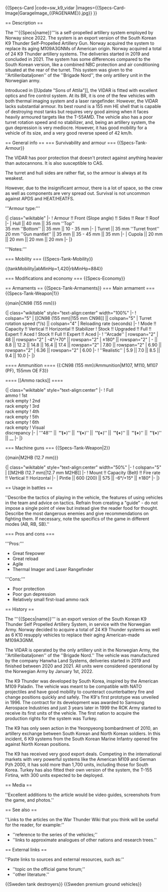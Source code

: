 {{Specs-Card
|code=sw_k9_vidar
|images={{Specs-Card-Image|GarageImage_{{PAGENAME}}.jpg}}
}}

== Description ==
<!-- ''In the description, the first part should be about the history of the creation and combat usage of the vehicle, as well as its key features. In the second part, tell the reader about the ground vehicle in the game. Insert a screenshot of the vehicle, so that if the novice player does not remember the vehicle by name, he will immediately understand what kind of vehicle the article is talking about.'' -->
The '''{{Specs|name}}'''is a self-propelled artillery system employed by Norway since 2022. The system is an export version of the South Korean K9 Thunder Self-Propelled Artillery Gun. Norway acquired the system to replace its aging M109A3GNMs of American origin. Norway acquired a total of 24 K9 Thunder artillery systems. The deliveries started in 2019 and concluded in 2021. The system has some differences compared to the South Korean version, like a combined NBC protection and air conditioning situated at the rear of the turret. This system was given to the ''Artilleribataljonen'' of the ''Brigade Nord'', the only artillery unit in the Norwegian army.

Introduced in [[Update "Sons of Attila"]], the VIDAR is fitted with excellent optics and fire control system. At its BR, it is one of the few vehicles with both thermal imaging system and a laser rangefinder. However, the VIDAR lacks substantial armour. Its best round is a 155 mm HE shell that is capable of destroying most tanks but requires very good aiming when it faces heavily armoured targets like the T-55AMD. The vehicle also has a poor turret rotation speed and no stabilizer, and, being an artillery system, the gun depression is very mediocre. However, it has good mobility for a vehicle of its size, and a very good reverse speed of 42 km/h.

== General info ==
=== Survivability and armour ===
{{Specs-Tank-Armour}}
<!-- ''Describe armour protection. Note the most well protected and key weak areas. Appreciate the layout of modules as well as the number and location of crew members. Is the level of armour protection sufficient, is the placement of modules helpful for survival in combat? If necessary use a visual template to indicate the most secure and weak zones of the armour.'' -->
The VIDAR has poor protection that doesn't protect against anything heavier than autocannons. It is also susceptible to CAS.

The turret and hull sides are rather flat, so the armour is always at its weakest.

However, due to the insignificant armour, there is a lot of space, so the crew as well as components are very spread out. Survival is not uncommon against APDS and HEAT/HEATFS.

'''Armour type:''' <!-- The types of armour present on the vehicle and their general locations -->
<!-- Example: * Rolled homogeneous armour (Front, Side, Rear, Hull roof)
* Cast homogeneous armour (Turret, Transmission area) -->

{| class="wikitable"
|-
! Armour !! Front (Slope angle) !! Sides !! Rear !! Roof
|-
| Hull || 40 mm || 35 mm ''Top'' <br> 35 mm ''Bottom'' || 35 mm || 10 - 35 mm
|-
| Turret || 35 mm ''Turret front'' <br>20 mm ''Gun mantlet'' || 35 mm || 35 - 45 mm || 35 mm
|-
| Cupola || 20 mm || 20 mm || 20 mm || 20 mm
|-
|}

'''Notes:''' <!-- Any additional notes which the user needs to be aware of -->
<!-- Example: * Suspension wheels are 20 mm thick, tracks are 30 mm thick, and torsion bars are 60 mm thick. -->

=== Mobility ===
{{Specs-Tank-Mobility}}
<!-- ''Write about the mobility of the ground vehicle. Estimate the specific power and manoeuvrability, as well as the maximum speed forwards and backwards.'' -->

{{tankMobility|abMinHp=1,420|rbMinHp=884}}

=== Modifications and economy ===
{{Specs-Economy}}

== Armaments ==
{{Specs-Tank-Armaments}}
=== Main armament ===
{{Specs-Tank-Weapon|1}}
<!-- ''Give the reader information about the characteristics of the main gun. Assess its effectiveness in a battle based on the reloading speed, ballistics and the power of shells. Do not forget about the flexibility of the fire, that is how quickly the cannon can be aimed at the target, open fire on it and aim at another enemy. Add a link to the main article on the gun: <code><nowiki>{{main|Name of the weapon}}</nowiki></code>. Describe in general terms the ammunition available for the main gun. Give advice on how to use them and how to fill the ammunition storage.'' -->
{{main|CN98 (155 mm)}}

{| class="wikitable" style="text-align:center" width="100%"
|-
! colspan="5" | [[CN98 (155 mm)|155 mm CN98]] || colspan="5" | Turret rotation speed (°/s) || colspan="4" | Reloading rate (seconds)
|-
! Mode !! Capacity !! Vertical !! Horizontal !! Stabilizer
! Stock !! Upgraded !! Full !! Expert !! Aced
! Stock !! Full !! Expert !! Aced
|-
! ''Arcade''
| rowspan="2" | 48 || rowspan="2" | -4°/+70° || rowspan="2" | ±180° || rowspan="2" | - || 8.8 || 12.2 || 14.8 || 16.4 || 17.4 || rowspan="2" | 7.80 || rowspan="2" | 6.90 || rowspan="2" | 6.36 || rowspan="2" | 6.00
|-
! ''Realistic''
| 5.9 || 7.0 || 8.5 || 9.4 || 10.0
|-
|}

==== Ammunition ====
{{:CN98 (155 mm)/Ammunition|M107, M110, M107 (PF), 155mm OE F3}}

==== [[Ammo racks]] ====
<!-- [[File:Ammoracks_{{PAGENAME}}.png|right|thumb|x250px|[[Ammo racks]] of the {{PAGENAME}}]] -->
<!-- '''Last updated:''' -->
{| class="wikitable" style="text-align:center"
|-
! Full<br>ammo
! 1st<br>rack empty
! 2nd<br>rack empty
! 3rd<br>rack empty
! 4th<br>rack empty
! 5th<br>rack empty
! 6th<br>rack empty
! Visual<br>discrepancy
|-
| '''48''' || __&nbsp;''(+__)'' || __&nbsp;''(+__)'' || __&nbsp;''(+__)'' || __&nbsp;''(+__)'' || __&nbsp;''(+__)'' || __&nbsp;''(+__)'' || __
|-
|}

=== Machine guns ===
{{Specs-Tank-Weapon|2}}
<!-- ''Offensive and anti-aircraft machine guns not only allow you to fight some aircraft but also are effective against lightly armoured vehicles. Evaluate machine guns and give recommendations on its use.'' -->
{{main|M2HB (12.7 mm)}}

{| class="wikitable" style="text-align:center" width="50%"
|-
! colspan="5" | [[M2HB (12.7 mm)|12.7 mm M2HB]]
|-
! Mount !! Capacity (Belt) !! Fire rate !! Vertical !! Horizontal
|-
| Pintle || 600 (200) || 575 || -6°/+15° || ±180°
|-
|}

== Usage in battles ==
<!-- ''Describe the tactics of playing in the vehicle, the features of using vehicles in the team and advice on tactics. Refrain from creating a "guide" - do not impose a single point of view but instead give the reader food for thought. Describe the most dangerous enemies and give recommendations on fighting them. If necessary, note the specifics of the game in different modes (AB, RB, SB).'' -->
''Describe the tactics of playing in the vehicle, the features of using vehicles in the team and advice on tactics. Refrain from creating a "guide" - do not impose a single point of view but instead give the reader food for thought. Describe the most dangerous enemies and give recommendations on fighting them. If necessary, note the specifics of the game in different modes (AB, RB, SB).''

=== Pros and cons ===
<!-- ''Summarise and briefly evaluate the vehicle in terms of its characteristics and combat effectiveness. Mark its pros and cons in a bulleted list. Try not to use more than 6 points for each of the characteristics. Avoid using categorical definitions such as "bad", "good" and the like - use substitutions with softer forms such as "inadequate" and "effective".'' -->

'''Pros:'''

* Great firepower
* Great reload
* Agile
* Thermal Imager and Laser Rangefinder

'''Cons:'''

* Poor protection
* Poor gun depression
* Relatively small first-load ammo rack

== History ==
<!-- ''Describe the history of the creation and combat usage of the vehicle in more detail than in the introduction. If the historical reference turns out to be too long, take it to a separate article, taking a link to the article about the vehicle and adding a block "/History" (example: <nowiki>https://wiki.warthunder.com/(Vehicle-name)/History</nowiki>) and add a link to it here using the <code>main</code> template. Be sure to reference text and sources by using <code><nowiki><ref></ref></nowiki></code>, as well as adding them at the end of the article with <code><nowiki><references /></nowiki></code>. This section may also include the vehicle's dev blog entry (if applicable) and the in-game encyclopedia description (under <code><nowiki>=== In-game description ===</nowiki></code>, also if applicable).'' -->
The '''{{Specs|name}}''' is an export version of the South Korean K9 Thunder Self Propelled Artillery System, in service with the Norwegian Army. Norway decided to acquire a total of 24 K9 Thunder systems as well as 6 K10 resupply vehicles to replace their aging American-made M109A3GNM.

The VIDAR is operated by the only artillery unit in the Norwegian Army, the ''Artilleribataljonen'' of the ''Brigade Nord.'' The vehicle was manufactured by the company Hanwha Land Systems, deliveries started in 2019 and finished between 2020 and 2021. All units were considered operational by the Norwegian Army by January 1st, 2022.

The K9 Thunder was developed by South Korea, inspired by the American M109 Paladin. The vehicle was meant to be compatible with NATO projectiles and have good mobility to counteract counterbattery fire and change positions quickly and safely. The K9's first prototype was unveiled in 1996. The contract for its development was awarded to Samsung Aerospace Industries and just 3 years later in 1999 the ROK Army started to receive its first units of the vehicle. The first nation to acquire the production rights for the system was Turkey.

The K9 has only seen action in the Yeonpyeong bombardment of 2010, an artillery exchange between South Korean and North Korean soldiers. In this incident, 6 K9 systems from the South Korean Marine Infantry opened fire against North Korean positions.

The K9 has received very good export deals. Competing in the international markets with very powerful systems like the American M109 and German Pzh 2000, it has sold more than 1,700 units, including those for South Korea. Turkey has also fitted their own version of the system, the T-155 Firtina, with 300 units expected to be deployed.

== Media ==
<!-- ''Excellent additions to the article would be video guides, screenshots from the game, and photos.'' -->
''Excellent additions to the article would be video guides, screenshots from the game, and photos.''

== See also ==
<!-- ''Links to the articles on the War Thunder Wiki that you think will be useful for the reader, for example:''
* ''reference to the series of the vehicles;''
* ''links to approximate analogues of other nations and research trees.'' -->
''Links to the articles on the War Thunder Wiki that you think will be useful for the reader, for example:''

* ''reference to the series of the vehicles;''
* ''links to approximate analogues of other nations and research trees.''

== External links ==
<!-- ''Paste links to sources and external resources, such as:''
* ''topic on the official game forum;''
* ''other literature.'' -->
''Paste links to sources and external resources, such as:''

* ''topic on the official game forum;''
* ''other literature.''

{{Sweden tank destroyers}}
{{Sweden premium ground vehicles}}